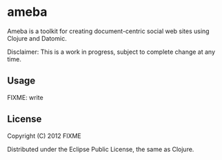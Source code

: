# ameba

Ameba is a toolkit for creating document-centric social web sites using Clojure and Datomic.

Disclaimer: This is a work in progress, subject to complete change at any time. 

## Usage

FIXME: write

## License

Copyright (C) 2012 FIXME

Distributed under the Eclipse Public License, the same as Clojure.
